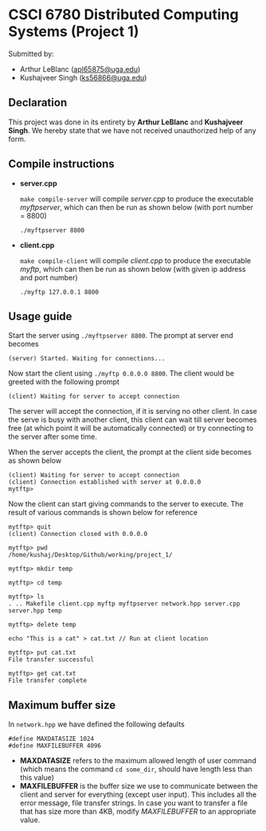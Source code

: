# CSCI 6780 Distributed Computing Systems (Project 1)
Submitted by:
* Arthur LeBlanc (apl65875@uga.edu)
* Kushajveer Singh (ks56866@uga.edu)

## Declaration
This project was done in its entirety by **Arthur LeBlanc** and **Kushajveer Singh**. We hereby state that we have not received unauthorized help of any form.

## Compile instructions
* **server.cpp**

    `make compile-server` will compile *server.cpp* to produce the executable *myftpserver*, which can then be run as shown below (with port number = 8800)
    ```
    ./myftpserver 8800
    ```

* **client.cpp**

    `make compile-client` will compile *client.cpp* to produce the executable *myftp*, which can then be run as shown below (with given ip address and port number)
    ```
    ./myftp 127.0.0.1 8800
    ```

## Usage guide
Start the server using `./myftpserver 8800`. The prompt at server end becomes
```
(server) Started. Waiting for connections...
```

Now start the client using `./myftp 0.0.0.0 8800`. The client would be greeted with the following prompt
```
(client) Waiting for server to accept connection
```
The server will accept the connection, if it is serving no other client. In case the serve is busy with another client, this client can wait till server becomes free (at which point it will be automatically connected) or try connecting to the server after some time.

When the server accepts the client, the prompt at the client side becomes as shown below
```
(client) Waiting for server to accept connection
(client) Connection established with server at 0.0.0.0
mytftp> 
```

Now the client can start giving commands to the server to execute. The result of various commands is shown below for reference
```
mytftp> quit
(client) Connection closed with 0.0.0.0

mytftp> pwd
/home/kushaj/Desktop/Github/working/project_1/

mytftp> mkdir temp

mytftp> cd temp

mytftp> ls
. .. Makefile client.cpp myftp myftpserver network.hpp server.cpp server.hpp temp

mytftp> delete temp

echo "This is a cat" > cat.txt // Run at client location

mytftp> put cat.txt
File transfer successful

mytftp> get cat.txt
File transfer complete
```

## Maximum buffer size
In `network.hpp` we have defined the following defaults
```
#define MAXDATASIZE 1024
#define MAXFILEBUFFER 4096
```
* **MAXDATASIZE** refers to the maximum allowed length of user command (which means the command `cd some_dir`, should have length less than this value)
* **MAXFILEBUFFER** is the buffer size we use to communicate between the client and server for everything (except user input). This includes all the error message, file transfer strings. In case you want to transfer a file that has size more than 4KB, modify *MAXFILEBUFFER* to an appropriate value.